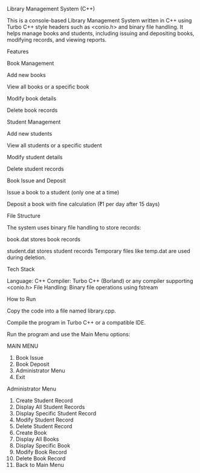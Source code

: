 Library Management System (C++)

This is a console-based Library Management System written in C++ using Turbo C++ style headers such as <conio.h> and binary file handling. It helps manage books and students, including issuing and depositing books, modifying records, and viewing reports.

Features

Book Management

Add new books

View all books or a specific book

Modify book details

Delete book records

Student Management

Add new students

View all students or a specific student

Modify student details

Delete student records

Book Issue and Deposit

Issue a book to a student (only one at a time)

Deposit a book with fine calculation (₹1 per day after 15 days)

File Structure

The system uses binary file handling to store records:

book.dat stores book records

student.dat stores student records
Temporary files like temp.dat are used during deletion.

Tech Stack

Language: C++
Compiler: Turbo C++ (Borland) or any compiler supporting <conio.h>
File Handling: Binary file operations using fstream

How to Run

Copy the code into a file named library.cpp.

Compile the program in Turbo C++ or a compatible IDE.

Run the program and use the Main Menu options:

MAIN MENU
1. Book Issue
2. Book Deposit
3. Administrator Menu
4. Exit

Administrator Menu
1. Create Student Record
2. Display All Student Records
3. Display Specific Student Record
4. Modify Student Record
5. Delete Student Record
6. Create Book
7. Display All Books
8. Display Specific Book
9. Modify Book Record
10. Delete Book Record
11. Back to Main Menu
